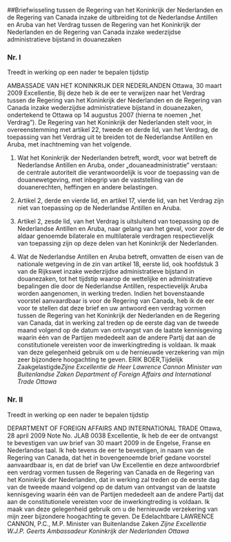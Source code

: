 <meta http-equiv='Content-Type' content='text/html; charset=utf-8' />

##Briefwisseling tussen de Regering van het Koninkrijk der Nederlanden en de Regering van Canada inzake de uitbreiding tot de Nederlandse Antillen en Aruba van het Verdrag tussen de Regering van het Koninkrijk der Nederlanden en de Regering van Canada inzake wederzijdse administratieve bijstand in douanezaken 

### Nr.  I  
Treedt in werking op een nader te bepalen tijdstip 

AMBASSADE VAN HET KONINKRIJK DER NEDERLANDEN Ottawa, 30 maart 2009 Excellentie, Bij deze heb ik de eer te verwijzen naar het Verdrag tussen de Regering van het Koninkrijk der Nederlanden en de Regering van Canada inzake wederzijdse administratieve bijstand in douanezaken, ondertekend te Ottawa op 14 augustus 2007 (hierna te noemen „het Verdrag”). De Regering van het Koninkrijk der Nederlanden stelt voor, in overeenstemming met artikel 22, tweede en derde lid, van het Verdrag, de toepassing van het Verdrag uit te breiden tot de Nederlandse Antillen en Aruba, met inachtneming van het volgende. 

1. Wat het Koninkrijk der Nederlanden betreft, wordt, voor wat betreft de Nederlandse Antillen en Aruba, onder „douaneadministratie” verstaan: de centrale autoriteit die verantwoordelijk is voor de toepassing van de douanewetgeving, met inbegrip van de vaststelling van de douanerechten, heffingen en andere belastingen.  

2. Artikel 2, derde en vierde lid, en artikel 17, vierde lid, van het Verdrag zijn niet van toepassing op de Nederlandse Antillen en Aruba.  

3. Artikel 2, zesde lid, van het Verdrag is uitsluitend van toepassing op de Nederlandse Antillen en Aruba, naar gelang van het geval, voor zover de aldaar genoemde bilaterale en multilaterale verdragen respectievelijk van toepassing zijn op deze delen van het Koninkrijk der Nederlanden.  

4. Wat de Nederlandse Antillen en Aruba betreft, omvatten de eisen van de nationale wetgeving in de zin van artikel 18, eerste lid, ook hoofdstuk 3 van de Rijkswet inzake wederzijdse administratieve bijstand in douanezaken, tot het tijdstip waarop de wettelijke en administratieve bepalingen die door de Nederlandse Antillen, respectievelijk Aruba worden aangenomen, in werking treden.   Indien het bovenstaande voorstel aanvaardbaar is voor de Regering van Canada, heb ik de eer voor te stellen dat deze brief en uw antwoord een verdrag vormen tussen de Regering van het Koninkrijk der Nederlanden en de Regering van Canada, dat in werking zal treden op de eerste dag van de tweede maand volgend op de datum van ontvangst van de laatste kennisgeving waarin één van de Partijen mededeelt aan de andere Partij dat aan de constitutionele vereisten voor de inwerkingtreding is voldaan. Ik maak van deze gelegenheid gebruik om u de hernieuwde verzekering van mijn zeer bijzondere hoogachting te geven. ERIK BOER,Tijdelijk Zaakgelastigde*Zijne Excellentie de Heer Lawrence Cannon* *Minister van Buitenlandse Zaken* *Department of Foreign Affairs and International Trade* *Ottawa*   

### Nr.  II  
Treedt in werking op een nader te bepalen tijdstip 

DEPARTMENT OF FOREIGN AFFAIRS AND INTERNATIONAL TRADE Ottawa, 28 april 2009 Note No. JLAB 0038 Excellentie, Ik heb de eer de ontvangst te bevestigen van uw brief van 30 maart 2009 in de Engelse, Franse en Nederlandse taal. Ik heb tevens de eer te bevestigen, in naam van de Regering van Canada, dat het in bovengenoemde brief gedane voorstel aanvaardbaar is, en dat de brief van Uw Excellentie en deze antwoordbrief een verdrag vormen tussen de Regering van Canada en de Regering van het Koninkrijk der Nederlanden, dat in werking zal treden op de eerste dag van de tweede maand volgend op de datum van ontvangst van de laatste kennisgeving waarin één van de Partijen mededeelt aan de andere Partij dat aan de constitutionele vereisten voor de inwerkingtreding is voldaan. Ik maak van deze gelegenheid gebruik om u de hernieuwde verzekering van mijn zeer bijzondere hoogachting te geven. De Edelachtbare LAWRENCE CANNON, P.C., M.P. Minister van Buitenlandse Zaken *Zijne Excellentie W.J.P. Geerts* *Ambassadeur* *Koninkrijk der Nederlanden* *Ottawa*   
